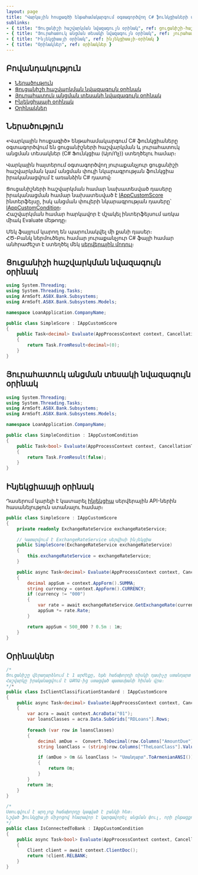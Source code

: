 ```yaml
---
layout: page
title: "Վարկային հոսքագծի ենթահամակարգում օգտագործվող C# ֆունկցիաների ստեղծման ձեռնարկ" 
sublinks:
- { title: "Ցուցանիշի հաշվարկման նվազագույն օրինակ", ref: ցուցանիշի-հաշվարկման-նվազագույն-օրինակ }
- { title: "Յուրահատուկ անցման տեսակի նվազագույն օրինակ", ref: յուրահատուկ-անցման-տեսակի-նվազագույն-օրինակ }
- { title: "Ինյեկցիաայի օրինակ", ref: ինյեկցիաայի-օրինակ }
- { title: "Օրինակներ", ref: օրինակներ }
---
```


## Բովանդակություն

* [Ներածություն](#ներածություն)
* [Ցուցանիշի հաշվարկման նվազագույն օրինակ](#ցուցանիշի-հաշվարկման-նվազագույն-օրինակ)
* [Յուրահատուկ անցման տեսակի նվազագույն օրինակ](#յուրահատուկ-անցման-տեսակի-նվազագույն-օրինակ)
* [Ինյեկցիաայի օրինակ](#ինյեկցիաայի-օրինակ)
* [Օրինակներ](#օրինակներ)
  
## Ներածություն

«Վարկային հոսքագիծ» ենթահամակարգում C# ֆունկցիաները օգտագործվում են ցուցանիշների հաշվարկման և յուրահատուկ անցման տեսակներ (C# Ֆունկցիա (Այո/Ոչ)) ստեղծելու համար։

Վարկային հայտերում օգտագործվող յուրաքանչյուր ցուցանիշի հաշվարկման կամ անցման փուլի նկարագրության ֆունկցիա իրականացվում է առանձին C# դասով։  

Ցուցանիշների հաշվարկման համար նախատեսված դասերը իրականացման համար նախատեսված է [IAppCustomScore](IAppCustomScore.md) ինտերֆեյսը, իսկ անցման փուլերի նկարագրության դասերը՝ [IAppCustomCondition](IAppCustomCondition.md)։  
Հաշվարկման համար հարկավոր է մշակել ինտերֆեյսում առկա միակ Evaluate մեթոդը։

Մեկ ֆայլում կարող են պարունակվել մի քանի դասեր։  
ՀԾ-Բանկ ներմուծելու համար յուրաքանչյուր C# ֆայլի համար անհրաժեշտ է ստեղծել մեկ [սերվերային մոդուլ](../definitions/server_side_module_guide.md)։ 

## Ցուցանիշի հաշվարկման նվազագույն օրինակ

```c#
using System.Threading;
using System.Threading.Tasks;
using ArmSoft.AS8X.Bank.Subsystems;
using ArmSoft.AS8X.Bank.Subsystems.Models;

namespace LoanApplication.CompanyName;

public class SimpleScore : IAppCustomScore
{
    public Task<decimal> Evaluate(AppProcessContext context, CancellationToken cancellationToken)
    {
        return Task.FromResult<decimal>(0);
    }
}
```

## Յուրահատուկ անցման տեսակի նվազագույն օրինակ

```c#
using System.Threading;
using System.Threading.Tasks;
using ArmSoft.AS8X.Bank.Subsystems;
using ArmSoft.AS8X.Bank.Subsystems.Models;

namespace LoanApplication.CompanyName;

public class SimpleCondition : IAppCustomCondition
{
    public Task<bool> Evaluate(AppProcessContext context, CancellationToken cancellationToken)
    {
        return Task.FromResult(false);
    }
}
``` 

## Ինյեկցիաայի օրինակ

Դասերում կարելի է կատարել [ինյեկցիա](../../project/injection.md) սերվերային API-ներին հասանելություն ստանալու համար։

```c#
public class SimpleScore : IAppCustomScore
{
    private readonly ExchangeRateService exchangeRateService;

    // Կատարվում է ExchangeRateService սերվիսի ինյեկցիա
    public SimpleScore(ExchangeRateService exchangeRateService)
    {
        this.exchangeRateService = exchangeRateService;
    }

    public async Task<decimal> Evaluate(AppProcessContext context, CancellationToken cancellationToken)
    {
        decimal appSum = context.AppForm().SUMMA;
        string currency = context.AppForm().CURRENCY;
        if (currency != "000")
        {
            var rate = await exchangeRateService.GetExchangeRate(currency, DateTime.Today);
            appSum *= rate.Rate;
        }

        return appSum < 500_000 ? 0.5m : 1m;
    }
}
```

## Օրինակներ

```c#
/*
Ցուցանիշը վերադարձնում է 1 արժեքը, եթե հաճախորդի ռիսկի դասիչը ստանդարտ է և 0 մնացած դեպքերում։ 
Հաշվարկը իրականացվում է ԱՔՌԱ-ից ստացված պատասխանի հիման վրա։ 
*/*
public class IsClientClassificationStandard : IAppCustomScore
{
    public async Task<decimal> Evaluate(AppProcessContext context, CancellationToken cancellationToken)
    {
        var acra = await context.AcraData("01");
        var loansClasses = acra.Data.SubGrids["RDLoans"].Rows;
        
        foreach (var row in loansClasses)
        {
            decimal amDue =  Convert.ToDecimal(row.Columns["AmountDue"].Value);
            string loanClass = (string)row.Columns["TheLoanClass"].Value ?? "";

            if (amDue > 0m && loanClass != "Ստանդարտ".ToArmenianANSI())
            {
                return 0m;
            }
        }
        return 1m;
    }
}
```

```c#
/*
Ստուգվում է արդյոք հաճախորդը կապված է բանկի հետ։ 
Նշված ֆունկցիայի միջոցով հնարավոր է կարգավորել անցման փուլ, որի ընթացքում հայտը կարող է մերժվել այն դեպքում երբ հաճախորդը կապված է բանկի հետ։
*/
public class IsConnectedToBank : IAppCustomCondition
{
    public async Task<bool> Evaluate(AppProcessContext context, CancellationToken cancellationToken)
    {
        Client client = await context.ClientDoc();
        return !client.RELBANK;
    }
}
```